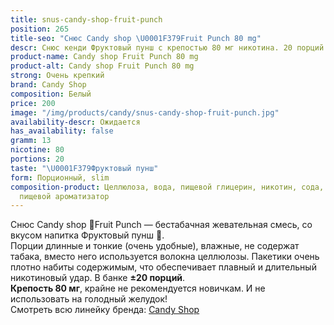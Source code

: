 ```yaml
---
title: snus-candy-shop-fruit-punch
position: 265
title-seo: "Снюс Candy shop \U0001F379Fruit Punch 80 mg"
descr: Снюс кенди Фруктовый пунш с крепостью 80 мг никотина. 20 порций белого цвета.
product-name: Candy shop Fruit Punch 80 mg
product-alt: Candy shop Fruit Punch 80 mg
strong: Очень крепкий
brand: Candy Shop
composition: Белый
price: 200
image: "/img/products/candy/snus-candy-shop-fruit-punch.jpg"
availability-descr: Ожидается
has_availability: false
gramm: 13
nicotine: 80
portions: 20
taste: "\U0001F379Фруктовый пунш"
form: Порционный, slim
composition-product: Целлюлоза, вода, пищевой глицерин, никотин, сода, карбонат натрия,
  пищевой ароматизатор
---
```


Снюс Candy shop 🍹Fruit Punch — бестабачная жевательная смесь, со вкусом напитка Фруктовый пунш 🍹.<br>
Порции длинные и тонкие (очень удобные),  влажные, не содержат табака, вместо него используется волокна целлюлозы. Пакетики очень плотно набиты содержимым, что обеспечивает плавный и длительный никотиновый удар. В банке **±20 порций**.<br>
**Крепость 80 мг**, крайне не рекомендуется новичкам. И не использовать на голодный желудок!<br>
Смотреть всю линейку бренда: <a href="/candy-shop-snus">Candy Shop</a>